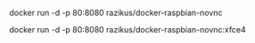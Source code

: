 docker run -d -p 80:8080 razikus/docker-raspbian-novnc


docker run -d -p 80:8080 razikus/docker-raspbian-novnc:xfce4
